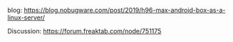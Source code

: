 blog:
https://blog.nobugware.com/post/2019/h96-max-android-box-as-a-linux-server/

Discussion:
https://forum.freaktab.com/node/751175
